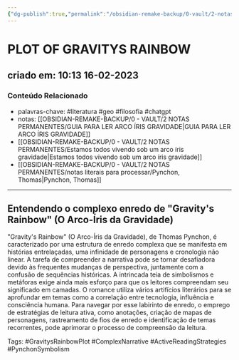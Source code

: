 ```yaml
---
{"dg-publish":true,"permalink":"/obsidian-remake-backup/0-vault/2-notas-permanentes/plot-of-gravitys-rainbow/","tags":["permanente","literatura","geo","filosofia","chatgpt","GravitysRainbowPlot","ComplexNarrative","ActiveReadingStrategies","PynchonSymbolism"],"dgHomeLink":true,"dgShowLocalGraph":true,"dgShowFileTree":true,"dgEnableSearch":true,"noteIcon":""}
---
```


# PLOT OF GRAVITYS RAINBOW

## criado em: 10:13 16-02-2023

### Conteúdo Relacionado

- palavras-chave: #literatura #geo #filosofia #chatgpt 
- notas: [[OBSIDIAN-REMAKE-BACKUP/0 - VAULT/2 NOTAS PERMANENTES/GUIA PARA LER ARCO ÍRIS GRAVIDADE\|GUIA PARA LER ARCO ÍRIS GRAVIDADE]]
- [[OBSIDIAN-REMAKE-BACKUP/0 - VAULT/2 NOTAS PERMANENTES/Estamos todos vivendo sob um arco íris gravidade\|Estamos todos vivendo sob um arco íris gravidade]]
- [[OBSIDIAN-REMAKE-BACKUP/0 - VAULT/2 NOTAS PERMANENTES/notas literais para processar/Pynchon, Thomas\|Pynchon, Thomas]]


---

## Entendendo o complexo enredo de "Gravity's Rainbow" (O Arco-Íris da Gravidade)

"Gravity's Rainbow" (O Arco-Íris da Gravidade), de Thomas Pynchon, é caracterizado por uma estrutura de enredo complexa que se manifesta em histórias entrelaçadas, uma infinidade de personagens e cronologia não linear. A tarefa de compreender a narrativa pode se tornar desafiadora devido às frequentes mudanças de perspectiva, juntamente com a confusão de sequências históricas. A intrincada teia de simbolismos e metáforas exige ainda mais esforço para que os leitores compreendam seu significado em camadas. O romance utiliza vários artifícios literários para se aprofundar em temas como a correlação entre tecnologia, influência e consciência humana. Para navegar por esse labirinto de enredo, o emprego de estratégias de leitura ativa, como anotações, criação de mapas de personagens, rastreamento de fios de enredo e identificação de temas recorrentes, pode aprimorar o processo de compreensão da leitura.

Tags: #GravitysRainbowPlot #ComplexNarrative #ActiveReadingStrategies #PynchonSymbolism